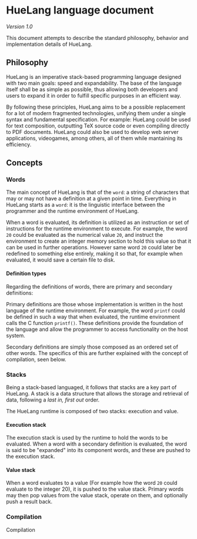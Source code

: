 # HueLang language document

_Version 1.0_

This document attempts to describe the standard philosophy, behavior and implementation details of HueLang.

## Philosophy

HueLang is an imperative stack-based programming language designed with two main goals: speed and expandability. The base of the language itself shall be as simple as possible, thus allowing both developers and users to expand it in order to fulfill specific purposes in an efficient way. 

By following these principles, HueLang aims to be a possible replacement for a lot of modern fragmented technologies, unifying them under a single syntax and fundamental specification. For example: HueLang could be used for text composition, outputting TeX source code or even compiling directly to PDF documents. HueLang could also be used to develop web server applications, videogames, among others, all of them while mantaining its efficiency.

## Concepts

### Words

The main concept of HueLang is that of the ``word``: a string of characters that may or may not have a definition at a given point in time. Everything in HueLang starts as a ``word``: it is the linguistic interface between the programmer and the runtime environment of HueLang. 

When a word is evaluated, its definition is utilized as an instruction or set of instructions for the runtime environment to execute. For example, the word ``20`` could be evaluated as the numerical value ``20``, and instruct the environment to create an integer memory section to hold this value so that it can be used in further operations. However same word ``20`` could later be redefined to something else entirely, making it so that, for example when evaluated, it would save a certain file to disk.

#### Definition types

Regarding the definitions of words, there are primary and secondary definitions:

Primary definitions are those whose implementation is written in the host language of the runtime environment. For example, the word ``printf`` could be defined in such a way that when evaluated, the runtime environment calls the C function ``printf()``. These definitions provide the foundation of the language and allow the programmer to access functionality on the host system. 

Secondary definitions are simply those composed as an ordered set of other words. The specifics of this are further explained with the concept of compilation, seen below.

### Stacks

Being a stack-based languaged, it follows that stacks are a key part of HueLang. A stack is a data structure that allows the storage and retrieval of data, following a _last in, first out_ order. 

The HueLang runtime is composed of two stacks: execution and value.

#### Execution stack

The execution stack is used by the runtime to hold the words to be evaluated. When a word with a secondary definition is evaluated, the word is said to be "expanded" into its component words, and these are pushed to the execution stack. 

#### Value stack

When a word evaluates to a value (For example how the word ``20`` could evaluate to the integer 20), it is pushed to the value stack. Primary words may then pop values from the value stack, operate on them, and optionally push a result back.

### Compilation

Compilation